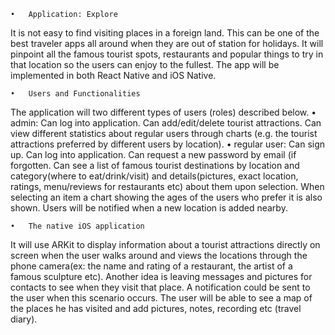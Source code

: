 	•	Application: Explore
  
It is not easy to find visiting places in a foreign land. This can be one of the best traveler apps all around when they are out of station for holidays. It will pinpoint all the famous tourist spots, restaurants and popular things to try in that location so the users can enjoy to the fullest. The app will be implemented in both React Native and iOS Native. 

	•	Users and Functionalities

The application will two different types of users (roles) described below.
	•	admin: Can log into application. Can add/edit/delete tourist attractions. Can view different statistics about regular users through charts (e.g. the tourist attractions preferred by different users by location). 
	•	regular user: Can sign up. Can log into application. Can request a new password by email (if forgotten. Can see a list of famous tourist destinations by location and category(where to eat/drink/visit) and details(pictures, exact location, ratings, menu/reviews for restaurants etc) about them upon selection. When selecting an item a chart showing the ages of the users who prefer it is also shown. Users will be notified when a new location is added nearby.

	•	The native iOS application
  
It will use ARKit to display information about a tourist attractions directly on screen when the user walks around and views the locations through the phone camera(ex: the name and rating of a restaurant, the artist of a famous sculpture etc). Another idea is leaving messages and pictures for contacts to see when they visit that place. A notification could be sent to the user when this scenario occurs.
The user will be able to see a map of the places he has visited and add pictures, notes, recording etc (travel diary).
